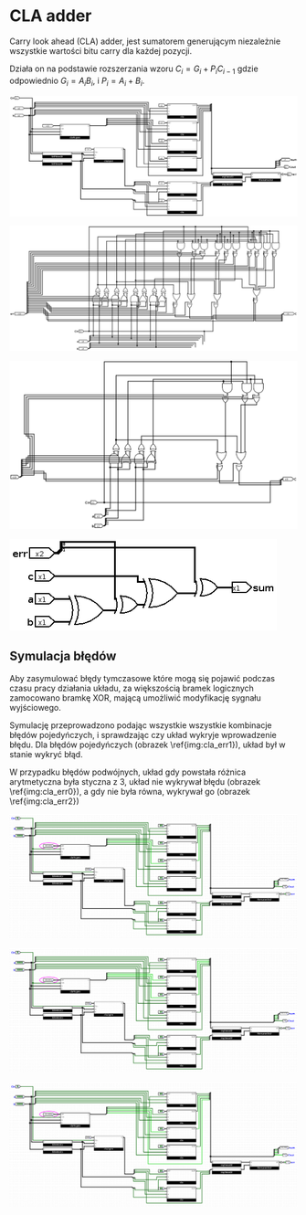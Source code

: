 # CLA adder

Carry look ahead (CLA) adder, jest sumatorem generującym niezależnie wszystkie 
wartości bitu carry dla każdej pozycji.

Działa on na podstawie rozszerzania wzoru $C_i = G_i + P_i C_{i-1}$ gdzie odpowiednio
$G_i = A_i B_i$, i $P_i = A_i + B_i$.

![Schemat 4 bitowego sumatora CLA zabezpieczonego kodami resztowymi, używa \ref{fig:cla_gen4}, \ref{fig:cla_gen2}, \ref{fig:cla_unit} \label{fig:cla_main}](assets/cla_main.png)

![Schemat 4 bitowego generatora carry \label{fig:cla_gen4}](assets/cla_gen4.png)

![Schemat 2 bitowego generatora carry \label{fig:cla_gen2}](assets/cla_gen2.png)

![Jedno ogniwo sumatora CLA, z możliwością wprowadzania błędów \label{fig:cla_unit}](assets/cla.png)

## Symulacja błędów

Aby zasymulować błędy tymczasowe które mogą się pojawić podczas czasu pracy działania układu,
za większością bramek logicznych zamocowano bramkę XOR, 
mającą umożliwić modyfikację sygnału wyjściowego.

Symulację przeprowadzono podając wszystkie wszystkie kombinacje błędów pojedyńczych, i sprawdzając 
czy układ wykryje wprowadzenie błędu.
Dla błędów pojedyńczych (obrazek \ref{img:cla_err1}), układ był w stanie wykryć błąd.

W przypadku błędów podwójnych, układ gdy powstała różnica arytmetyczna była styczna z 3, 
układ nie wykrywał błędu (obrazek \ref{img:cla_err0}), a gdy nie była równa, wykrywał 
go (obrazek \ref{img:cla_err2})

![Układ CLA z wprowadzonym błędem pojedyńczym \label{img:cla_err1}](assets/cla_err_1.png)

![Układ CLA z wprowadzonym błędem podwójnym, różnica styczna z 3 \label{img:cla_err0}](assets/cla_err_0.png)

![Układ CLA z wprowadzonym błędem podwójnym, różnica niestyczna z 3 \label{img:cla_err2}](assets/cla_err_2.png)
